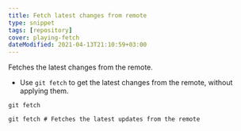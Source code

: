 ```yaml
---
title: Fetch latest changes from remote
type: snippet
tags: [repository]
cover: playing-fetch
dateModified: 2021-04-13T21:10:59+03:00
---
```


Fetches the latest changes from the remote.

- Use `git fetch` to get the latest changes from the remote, without applying them.

```shell
git fetch
```

```shell
git fetch # Fetches the latest updates from the remote
```
